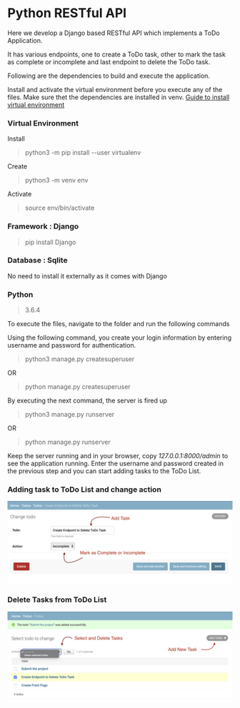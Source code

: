# Python RESTful API

Here we develop a Django based RESTful API which implements a ToDo Application.

It has various endpoints, one to create a ToDo task, other to mark the task as complete or incomplete and last endpoint to delete the ToDo task.

Following are the dependencies to build and execute the application.

Install and activate the virtual environment before you execute any of the files. Make sure thet the dependencies are installed in venv. [Guide to install virtual environment](https://packaging.python.org/guides/installing-using-pip-and-virtual-environments/)

### Virtual Environment 
Install
> python3 -m pip install --user virtualenv

Create
> python3 -m venv env

Activate
> source env/bin/activate

### Framework : Django
> pip install Django

### Database : Sqlite
No need to install it externally as it comes with Django

### Python
> 3.6.4


To execute the files, navigate to the folder and run the following commands

Using the following command, you create your login information by entering username and password for authentication.

> python3 manage.py createsuperuser

OR

>python manage.py createsuperuser

By executing the next command, the server is fired up
> python3 manage.py runserver

OR

>python manage.py runserver

Keep the server running and in your browser, copy *127.0.0.1:8000/admin* to see the application running. Enter the username and password created in the previous step and you can start adding tasks to the ToDo List.

### Adding task to ToDo List and change action

![Adding Task](AddTask.png)

### Delete Tasks from ToDo List
![Delete Task](DeleteTask.png)
